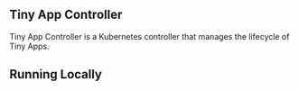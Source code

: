 ## Tiny App Controller

Tiny App Controller is a Kubernetes controller that manages the lifecycle of Tiny Apps.

## Running Locally

